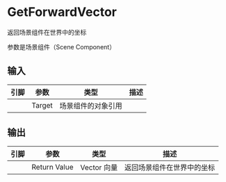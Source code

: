 # GetForwardVector

返回场景组件在世界中的坐标

参数是场景组件（Scene Component）

<!-- ![GetWorldLocation](/images/get-forward-location.png) -->

## 输入
| 引脚 | 参数 | 类型 | 描述 |
| -- | -- | -- | -- |
| <Pin color="#00a8f4"/> | Target | 场景组件的对象引用 |  |

## 输出
| 引脚 | 参数 | 类型 | 描述 |
| -- | -- | -- | -- |
| <Pin color="#fac426"/> | Return Value | Vector 向量 | 返回场景组件在世界中的坐标 |